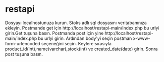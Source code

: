 # restapi
Dosyayı localhostunuza kurun.
Stoks adlı sql dosyasını veritabanınıza ekleyin.
Postmande get için http://localhost/restapi-main/index.php bu urlyi girin.Get tuşuna basın.
Postmanda post için yine http://localhost/restapi-main/index.php bu urlyi girin.
Ardından body'yi seçin postman x-www-form-urlencoded seçeneğini seçin.
Keylere sırasıyla product_id(int),name(varchar),stock(int) ve created_date(date) girin.
Sonra post tuşuna basın.
